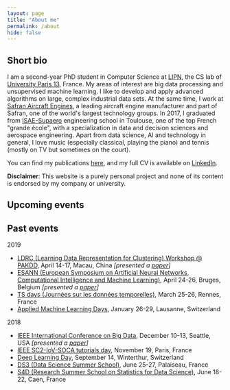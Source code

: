 ```yaml
---
layout: page
title: "About me"
permalink: /about
hide: false
---
```



## Short bio

I am a second-year PhD student in Computer Science at [LIPN](http://lipn.univ-paris13.fr), the CS lab of [University Paris 13](https://www.univ-paris13.fr/), France. My areas of interest are big data processing and unsupervised machine learning. I like to develop and apply advanced algorithms on large, complex industrial data sets. At the same time, I work at [Safran Aircraft Engines](https://www.safran-aircraft-engines.com/), a leading aircraft engine manufacturer and part of Safran, one of the world's largest technology groups.
In 2017, I graduated from [ISAE-Supaero](https://www.isae-supaero.fr/) engineering school in Toulouse, one of the top French "grande école", with a specialization in data and decision sciences and aerospace engineering.
Apart from data science, AI and technology in general, I love music (especially classical, playing the piano) and tennis (mostly on TV but sometimes on the court).

You can find my publications [here](publications), and my full CV is available on [LinkedIn](https://www.linkedin.com/in/florent-forest).

**Disclaimer**: This website is a purely personal project and none of its content is endorsed by my company or university.

## Upcoming events



## Past events

2019

* [LDRC (Learning Data Representation for Clustering) Workshop @ PAKDD](https://sites.google.com/view/pakdd-workshop-ldrc2019/), April 14-17, Macau, China *[presented a [paper](/publications)]*
* [ESANN (European Symposium on Artificial Neural Networks, Computational Intelligence and Machine Learning)](https://www.elen.ucl.ac.be/esann/), April 24-26, Bruges, Belgium *[presented a [paper](/publications)]*
* [TS days (Journées sur les données temporelles)](https://project.inria.fr/tsdays/), March 25-26, Rennes, France
* [Applied Machine Learning Days](https://www.appliedmldays.org/), January 26-29, Lausanne, Switzerland

2018

* [IEEE International Conference on Big Data](https://cci.drexel.edu/bigdata/bigdata2018/index.html), December 10-13, Seattle, USA *[presented a [paper](/publications)]*
* [IEEE SC2-IoV-SOCA tutorials day](https://lipn.univ-paris13.fr/~cerin/sc2iovsoca2018.html), November 19, Paris, France
* [Deep Learning Day](https://tensorchiefs.github.io/dlday2018/), September 14, Winterthur, Switzerland
* [DS3 (Data Science Summer School)](http://www.ds3-datascience-polytechnique.fr/), June 25-27, Palaiseau, France
* [S4D (Research Summer School on Statistics for Data Science)](https://s4d.sciencesconf.org/), June 18-22, Caen, France
